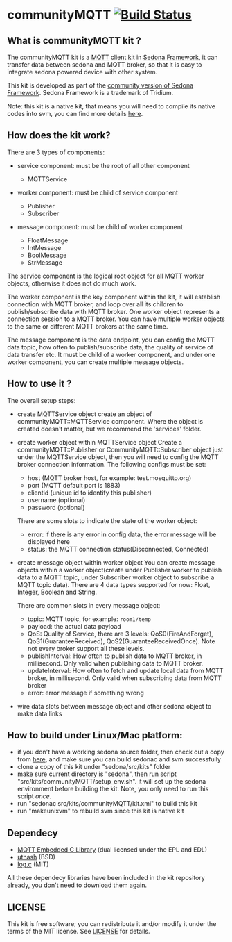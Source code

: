# communityMQTT [![Build Status](https://travis-ci.org/linsong/sedona-mqtt.svg?branch=master)](https://travis-ci.org/linsong/sedona-mqtt) 

## What is communityMQTT kit ?
The communityMQTT kit is a [MQTT](http://mqtt.org/) client kit in [Sedona Framework](https://linsong.github.io/sedona/ "Sedona Framework"), it can transfer data between sedona and MQTT broker, so that it is easy to integrate sedona powered device with other system. 

This kit is developed as part of the [community version of Sedona Framework](https://linsong.github.io/sedona/). Sedona Framework is a trademark of Tridium. 

Note: this kit is a native kit, that means you will need to compile its native codes into svm, you can find more details [here](https://linsong.github.io/sedona/doc/nativeMethods.html).

## How does the kit work?
There are 3 types of components: 

+ service component: must be the root of all other component
   - MQTTService
 
+ worker component: must be child of service component
   - Publisher
   - Subscriber
 
+ message component: must be child of worker component
   - FloatMessage
   - IntMessage
   - BoolMessage
   - StrMessage
 
The service component is the logical root object for all MQTT worker objects, otherwise it does not do much work. 

The worker component is the key component within the kit, it will establish connection with MQTT broker, and loop over all its children to publish/subscribe data with MQTT broker. One worker object represents a connection session to a MQTT broker. You can have multiple worker objects to the same or different MQTT brokers at the same time.

The message component is the data endpoint, you can config the MQTT data topic, how often to publish/subscribe data, the quality of service of data transfer etc. It must be child of a worker component, and under one worker component, you can create multiple message objects.

## How to use it ?

The overall setup steps: 
+ create MQTTService object
create an object of communityMQTT::MQTTService component. Where the object is created doesn't matter, but we recommend the 'services' folder.

+ create worker object within MQTTService object
Create a communityMQTT::Publisher or CommunityMQTT::Subscriber object just under the MQTTService object, then you will need to config the MQTT broker connection information. The following configs must be set: 

    - host (MQTT broker host, for example: test.mosquitto.org)
    - port  (MQTT default port is 1883)
    - clientid (unique id to identify this publisher)
    - username (optional)
    - password (optional)

  There are some slots to indicate the state of the worker object: 

    - error: if there is any error in config data, the error message will be displayed here
    - status: the MQTT connection status(Disconnected, Connected)

+ create message object within worker object
  You can create message objects within a worker object(create under Publisher worker to publish data to a MQTT topic, under Subscriber worker object to subscribe a MQTT topic data). There are 4 data types supported for now: Float, Integer, Boolean and String. 

  There are common slots in every message object: 
    - topic: MQTT topic, for example: `room1/temp`
    - payload: the actual data payload
    - QoS: Quality of Service, there are 3 levels: QoS0(FireAndForget), QoS1(GuaranteeReceived), QoS2(GuaranteeReceivedOnce). Note not every broker support all these levels. 
    - publishInterval: How often to publish data to MQTT broker, in millisecond. Only valid when publishing data to MQTT broker.
    - updateInterval: How often to fetch and update local data from MQTT broker, in millisecond. Only valid when subscribing data from MQTT broker
    - error: error message if something wrong

+ wire data slots between message object and other sedona object to make data links

## How to build under Linux/Mac platform:
- if you don't have a working sedona source folder, then check out a copy from [here](https://github.com/linsong/sedona, "Sedona Community Version"), and make sure you can build sedonac and svm successfully
- clone a copy of this kit under "sedona/src/kits" folder
- make sure current directory is "sedona", then run script "src/kits/communityMQTT/setup_env.sh". it will set up the sedona environment before building the kit. Note, you only need to run this script *once*.
- run "sedonac src/kits/communityMQTT/kit.xml" to build this kit
- run "makeunixvm" to rebuild svm since this kit is native kit

## Dependecy
* [MQTT Embedded C Library](https://github.com/eclipse/paho.mqtt.embedded-c) (dual licensed under the EPL and EDL)
* [uthash](https://github.com/troydhanson/uthash) (BSD)
* [log.c](https://github.com/rxi/log.c) (MIT)

All these dependecy libraries have been included in the kit repository already, you don't need to download them again.

## LICENSE
This kit is free software; you can redistribute it and/or modify it under the terms of the MIT license. See [LICENSE](https://github.com/linsong/sedona-mqtt/blob/master/LICENSE) for details.

